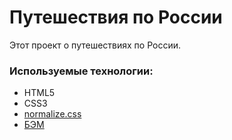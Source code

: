 # Путешествия по России

Этот проект о путешествиях по России.

### Используемые технологии:

* HTML5
* CSS3
* [normalize.css](https://github.com/necolas/normalize.css/)
* [БЭМ](https://github.com/bem)
